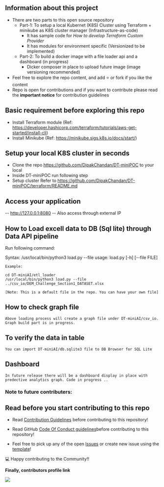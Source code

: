 ## Information about this project
- There are two parts to this open source repository 
	- Part-1: To setup a local Kubernet (K8S) Cluster using Terraform + minikube as K8S cluster manager (Infrastructure-as-code)  
		- It has sample code for *How to develop Terraform Custom Provider*
		- It has modules for environment specific (Versionized to be implemented)
	- Part-2: To build a docker image with a file loader api and a dashboard (in progress)
		- Dicker composer in place to upload future image (image versioning recommended)
- Feel free to explore the repo content, and add :star: or fork if you like the content
- Repo is open for contributions and if you want to contribute please read the **important notice** for contribution guidelines


## Basic requirement before exploring this repo
- Install Terraform module (Ref: https://developer.hashicorp.com/terraform/tutorials/aws-get-started/install-cli)
- Install Minikube (Ref: https://minikube.sigs.k8s.io/docs/start/)


## Setup your local K8S cluster in seconds 
- Clone the repo https://github.com/DipakChandan/DT-miniPOC to your local
- Inside DT-miniPOC run following step
- Setup cluster Refer to https://github.com/DipakChandan/DT-miniPOC/terraform/README.md

## Access your application 
-- http://127.0.0.1:8080
-- Also access through external IP 

## How to Load excell data to DB (Sql lite) through Data API pipeline

  Run following command:

  Syntax: /usr/local/bin/python3 load.py --file <filename>
	usage: load.py [-h] [--file FILE]

	Example:

 	cd DT-miniAI/etl_loader
 	/usr/local/bin/python3 load.py --file ../csv_io/DEM_Challenge_Section1_DATASET.xlsx

 	[Note: This is a default file in the repo. You can have your own file]

	
 ## How to check graph file

 	Above loading process will create a graph file under DT-miniAI/csv_io. Graph build part is in progress.

 ## To verify the data in table

	You can import DT-miniAI/db.sqlite3 file to DB Browser for SQL Lite

 ## Dashboard

 	In future release there will be a dashboard display in place with predective analytics graph. Code in progress ..




### Note to future contributers:


## Read before you start contributing to this repo
- Read [Contribution Guidelines](./CONTRIBUTING.md) before contributing to this repository!

- Read GitHub [Code Of Conduct guidelines](./CODE_OF_CONDUCT.md)before contributing to this repository!

- Feel free to pick up any of the open [Issues](https://github.com/DipakChandan/DT-miniPOC/issues) or create new issue using the [template](https://github.com/DipakChandan/DT-miniPOC/issues/new/choose)!


:computer: Happy contributing to the Community!!

**Finally, contributors profile link**

<a href="https://github.com/DipakChandan/DT-miniPOC/contribute">
 <img src="https://contrib.rocks/image?repo=DipakChandan/DT-miniPOC" />
</a>
